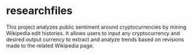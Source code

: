 # researchfiles
This project analyzes public sentiment around cryptocurrencies by mining Wikipedia edit histories. It allows users to input any cryptocurrency and desired output currency to extract and analyze trends based on revisions made to the related Wikipedia page.
